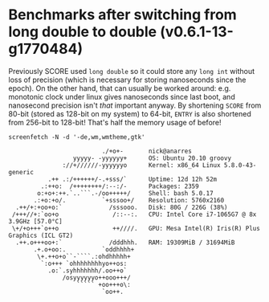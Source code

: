 # Benchmarks after switching from long double to double (v0.6.1-13-g1770484)

Previously SCORE used `long double` so it could store any `long int` without
loss of precision (which is necessary for storing nanoseconds since the epoch).
On the other hand, that can usually be worked around: e.g. monotonic clock
under linux gives nanoseconds since last boot, and nanosecond precision isn't
*that* important anyway.  By shortening `SCORE` from 80-bit (stored as 128-bit
on my system) to 64-bit, `ENTRY` is also shortened from 256-bit to 128-bit!
That's half the memory usage of before!

```
screenfetch -N -d '-de,wm,wmtheme,gtk'

                          ./+o+-       nick@anarres
                  yyyyy- -yyyyyy+      OS: Ubuntu 20.10 groovy
               ://+//////-yyyyyyo      Kernel: x86_64 Linux 5.8.0-43-generic
           .++ .:/++++++/-.+sss/`      Uptime: 12d 12h 52m
         .:++o:  /++++++++/:--:/-      Packages: 2359
        o:+o+:++.`..```.-/oo+++++/     Shell: bash 5.0.17
       .:+o:+o/.          `+sssoo+/    Resolution: 5760x2160
  .++/+:+oo+o:`             /sssooo.   Disk: 80G / 226G (38%)
 /+++//+:`oo+o               /::--:.   CPU: Intel Core i7-1065G7 @ 8x 3.9GHz [57.0°C]
 \+/+o+++`o++o               ++////.   GPU: Mesa Intel(R) Iris(R) Plus Graphics (ICL GT2)
  .++.o+++oo+:`             /dddhhh.   RAM: 19309MiB / 31694MiB
       .+.o+oo:.          `oddhhhh+
        \+.++o+o``-````.:ohdhhhhh+
         `:o+++ `ohhhhhhhhyo++os:
           .o:`.syhhhhhhh/.oo++o`
               /osyyyyyyo++ooo+++/
                   ````` +oo+++o\:
                          `oo++.
```
